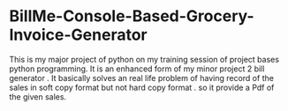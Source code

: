 # BillMe-Console-Based-Grocery-Invoice-Generator
This is my major project of python on my training session of project bases python programming. It is an enhanced form of my minor project 2  bill generator . It basically solves an real life problem of having record of the sales in soft copy format  but not  hard copy format . so it provide a Pdf of the given sales.
